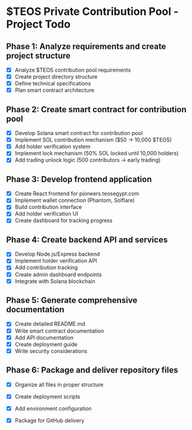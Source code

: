 # $TEOS Private Contribution Pool - Project Todo

## Phase 1: Analyze requirements and create project structure
- [x] Analyze $TEOS contribution pool requirements
- [x] Create project directory structure
- [x] Define technical specifications
- [x] Plan smart contract architecture

## Phase 2: Create smart contract for contribution pool
- [x] Develop Solana smart contract for contribution pool
- [x] Implement SOL contribution mechanism ($50 → 10,000 $TEOS)
- [x] Add holder verification system
- [x] Implement lock mechanism (50% SOL locked until 10,000 holders)
- [x] Add trading unlock logic (500 contributors → early trading)
## Phase 3: Develop frontend application
- [x] Create React frontend for pioneers.teosegypt.com
- [x] Implement wallet connection (Phantom, Solflare)
- [x] Build contribution interface
- [x] Add holder verification UI
- [x] Create dashboard for tracking progress

## Phase 4: Create backend API and services
- [x] Develop Node.js/Express backend
- [x] Implement holder verification API
- [x] Add contribution tracking
- [x] Create admin dashboard endpoints
- [x] Integrate with Solana blockchain

## Phase 5: Generate comprehensive documentation
- [x] Create detailed README.md
- [x] Write smart contract documentation
- [x] Add API documentation
- [x] Create deployment guide
- [x] Write security considerations

## Phase 6: Package and deliver repository files
- [x] Organize all files in proper structure
- [x] Create deployment scripts
- [x] Add environment configuration
- [x] Package for GitHub delivery

